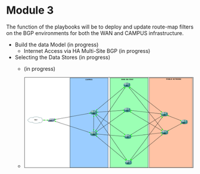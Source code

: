  # **Module 3**
 
The function of the playbooks will be to deploy and update route-map filters on the BGP environments for both the WAN and CAMPUS infrastructure. 



* Build the data Model (in progress)
   * Internet Access via HA Multi-Site BGP (in progress)
* Selecting the Data Stores  (in progress)
   * (in progress)
   
  * ![Lab Diagram](https://github.com/bdyzel/NetAuto/blob/master/Lab%20LayoutModule3.png?raw=true "Optional Title")

